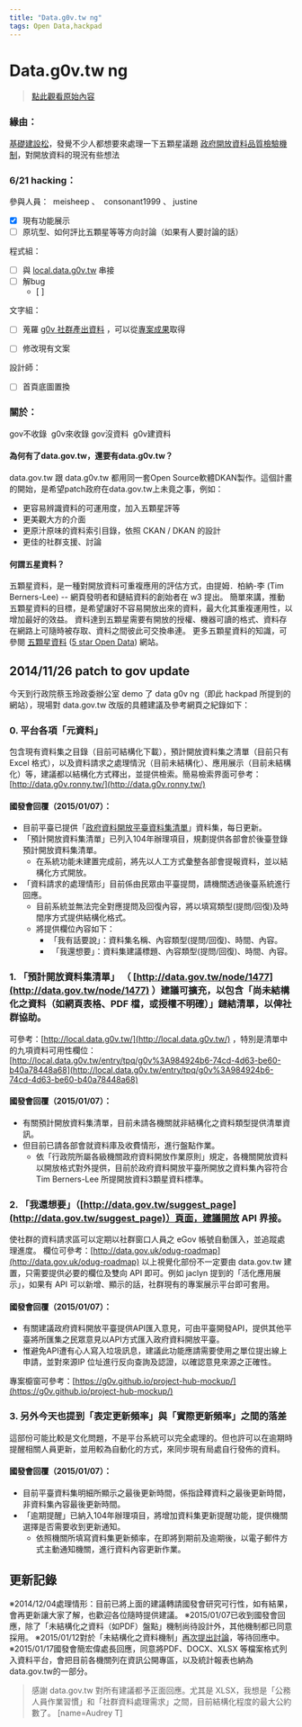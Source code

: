 ```yaml
---
title: "Data.g0v.tw ng"
tags: Open Data,hackpad
---
```


# Data.g0v.tw ng

> [點此觀看原始內容](https://g0v.hackpad.tw/LA2MpOEjraI)


### 緣由：

[基礎建設松](https://g0v.hackpad.tw/uYTuvXo3atq)，發覺不少人都想要來處理一下五顆星議題
[政府開放資料品質檢驗機制](https://g0v.hackpad.tw/529BJcUTTmS)，對開放資料的現況有些想法

### 6/21 hacking：

參與人員：  meisheep 、  consonant1999 、 justine
- [x] 現有功能展示
- [ ] 原坑型、如何評比五顆星等等方向討論（如果有人要討論的話）

程式組：
- [ ] 與 [local.data.g0v.tw](https://g0v.hackpad.tw/eDY68cTC3Hv) 串接
- [ ] 解bug
    - [ ]

文字組：
- [ ] 蒐羅 [g0v 社群產出資料](http://data.g0v.tw/node/14) ，可以從[專案成果](http://g0v.github.io/g0vis/)取得
- [ ] 修改現有文案


設計師：
- [ ] 首頁底圖置換

### 關於：

gov不收錄  g0v來收錄
gov沒資料  g0v建資料

#### 為何有了data.gov.tw，還要有data.g0v.tw？

data.gov.tw 跟 data.g0v.tw 都用同一套Open Source軟體DKAN製作。這個計畫的開始，是希望patch政府在data.gov.tw上未竟之事，例如：
- 更容易辨識資料的可運用度，加入五顆星評等
- 更美觀大方的介面
- 更原汁原味的資料索引目錄，依照 CKAN / DKAN 的設計
- 更佳的社群支援、討論

#### 何謂五星資料？

五顆星資料，是一種對開放資料可重複應用的評估方式，由提姆．柏納-李 (Tim Berners-Lee) -- 網頁發明者和鏈結資料的創始者在 w3 提出。
簡單來講，推動五顆星資料的目標，是希望讓好不容易開放出來的資料，最大化其重複運用性，以增加最好的效益。
資料達到五顆星需要有開放的授權、機器可讀的格式、資料存在網路上可隨時被存取、資料之間彼此可交換串連。
更多五顆星資料的知識，可參閱  [五顆星資料](https://g0v.github.io/5stardata.info/tw/)  ([5 star Open Data](http://5stardata.info/)) 網站。

## 2014/11/26 patch to gov update

今天到行政院蔡玉玲政委辦公室 demo 了 data g0v ng（即此 hackpad 所提到的網站），現場對 data.gov.tw 改版的具體建議及參考網頁之紀錄如下：

### 0\. 平台各項「元資料」

包含現有資料集之目錄（目前可結構化下載），預計開放資料集之清單（目前只有 Excel 格式），以及資料請求之處理情況（目前未結構化）、應用展示（目前未結構化）等，建議都以結構化方式釋出，並提供檢索。簡易檢索界面可參考：[http://data.g0v.ronny.tw/](http://data.g0v.ronny.tw/)

#### 國發會回覆（2015/01/07）：

- 目前平臺已提供「[政府資料開放平臺資料集清單](http://data.gov.tw/node/6564)」資料集，每日更新。
- 「預計開放資料集清單」已列入104年辦理項目，規劃提供各部會於後臺登錄預計開放資料集清單。
    - 在系統功能未建置完成前，將先以人工方式彙整各部會提報資料，並以結構化方式開放。
- 「資料請求的處理情形」目前係由民眾由平臺提問，請機關透過後臺系統進行回應。
    - 目前系統並無法完全對應提問及回復內容，將以填寫類型(提問/回復)及時間序方式提供結構化格式。
    - 將提供欄位內容如下：
        - 「我有話要說」：資料集名稱、內容類型(提問/回復)、時間、內容。
        -  「我還想要」：資料集建議標題、內容類型(提問/回復)、時間、內容。

### 1\. 「預計開放資料集清單」 （ [http://data.gov.tw/node/1477](http://data.gov.tw/node/1477) ）建議可擴充，以包含「尚未結構化之資料（如網頁表格、PDF 檔，或授權不明確）」鏈結清單，以俾社群協助。

可參考：[http://local.data.g0v.tw/](http://local.data.g0v.tw/) ，特別是清單中的九項資料可用性欄位：[http://local.data.g0v.tw/entry/tpq/g0v%3A984924b6-74cd-4d63-be60-b40a78448a68](http://local.data.g0v.tw/entry/tpq/g0v%3A984924b6-74cd-4d63-be60-b40a78448a68)

#### 國發會回覆（2015/01/07）：

- 有關預計開放資料集清單，目前未請各機關就非結構化之資料類型提供清單資訊。
- 但目前已請各部會就資料庫及收費情形，進行盤點作業。
    - 依「行政院所屬各級機關政府資料開放作業原則」規定，各機關開放資料以開放格式對外提供，目前於政府資料開放平臺所開放之資料集內容符合Tim Berners-Lee 所提開放資料3顆星資料標準。

### 2\. 「我還想要」（[http://data.gov.tw/suggest_page](http://data.gov.tw/suggest_page)）頁面，建議開放 API 界接。

使社群的資料請求區可以定期以社群窗口人員之 eGov 帳號自動匯入，並追蹤處理進度。
欄位可參考：[http://data.gov.uk/odug-roadmap](http://data.gov.uk/odug-roadmap)
以上視覺化部份不一定要由 data.gov.tw 建置，只需要提供必要的欄位及雙向 API 即可。例如 jaclyn 提到的「活化應用展示」，如果有 API 可以新增、顯示的話，社群現有的專案展示平台即可套用。

#### 國發會回覆（2015/01/07）：

- 有關建議政府資料開放平臺提供API匯入意見，可由平臺開發API，提供其他平臺將所匯集之民眾意見以API方式匯入政府資料開放平臺。
- 惟避免API遭有心人寫入垃圾訊息，建議此功能應請需要使用之單位提出線上申請，並對來源IP 位址進行反向查詢及認證，以確認意見來源之正確性。

專案櫥窗可參考：[https://g0v.github.io/project-hub-mockup/](https://g0v.github.io/project-hub-mockup/)

### 3\. 另外今天也提到「表定更新頻率」與「實際更新頻率」之間的落差

這部份可能比較是文化問題，不是平台系統可以完全處理的。但也許可以在逾期時提醒相關人員更新，並用較為自動化的方式，來同步現有局處自行發佈的資料。

#### 國發會回覆（2015/01/07）：

- 目前平臺資料集明細所顯示之最後更新時間，係指詮釋資料之最後更新時間，非資料集內容最後更新時間。
- 「逾期提醒」已納入104年辦理項目，將增加資料集更新提醒功能，提供機關選擇是否需要收到更新通知。
    - 依照機關所填寫資料集更新頻率，在即將到期前及逾期後，以電子郵件方式主動通知機關，進行資料內容更新作業。

## 更新記錄

※2014/12/04處理情形：目前已將上面的建議轉請國發會研究可行性，如有結果，會再更新讓大家了解，也歡迎各位隨時提供建議。
※2015/01/07已收到國發會回應，除了「未結構化之資料（如PDF）盤點」機制尚待設計外，其他機制都已同意採用。
※2015/01/12對於「未結構化之資料機制」[再次提出討論](https://g0v.hackpad.tw/Meeting-Notes-2015-01-12-R4w7Sd5Ti46)，等待回應中。
※2015/01/17國發會簡宏偉處長回應，同意將PDF、DOCX、XLSX 等檔案格式列入資料平台，會把目前各機關列在資訊公開專區，以及統計報表也納為data.gov.tw的一部分。
> 感謝 data.gov.tw 對所有建議都予正面回應。尤其是 XLSX，我想是「公務人員作業習慣」和「社群資料處理需求」之間，目前結構化程度的最大公約數了。
> [name=Audrey T]


